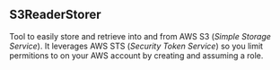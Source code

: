 
## S3ReaderStorer

Tool to easily store and retrieve into and from AWS S3 (*Simple Storage Service*). It leverages AWS STS (*Security Token Service*) so you limit permitions to on your AWS account by creating and assuming a role.
